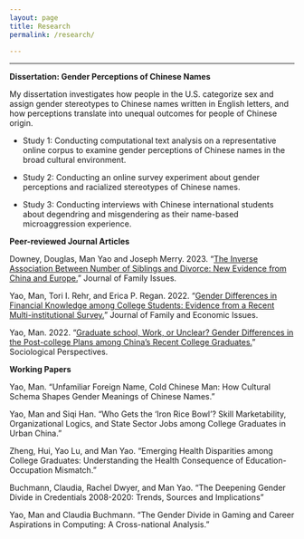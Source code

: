 ```yaml
---
layout: page
title: Research
permalink: /research/

---
```


---

**Dissertation: Gender Perceptions of Chinese Names**

My dissertation investigates how people in the U.S. categorize sex and assign gender stereotypes to Chinese names written in English letters, and how perceptions translate into unequal outcomes for people of Chinese origin.

* Study 1: Conducting computational text analysis on a representative online corpus to examine gender perceptions of Chinese names in the broad cultural environment.

* Study 2: Conducting an online survey experiment about gender perceptions and racialized stereotypes of Chinese names.

* Study 3: Conducting interviews with Chinese international students about degendring and misgendering as their name-based microaggression experience.


**Peer-reviewed Journal Articles**

Downey, Douglas, Man Yao and Joseph Merry. 2023. “[The Inverse Association Between Number of Siblings and Divorce: New Evidence from China and Europe.](https://journals.sagepub.com/doi/10.1177/0192513X231162977)” Journal of Family Issues.

Yao, Man, Tori I. Rehr, and Erica P. Regan. 2022. “[Gender Differences in Financial Knowledge among College Students: Evidence from a Recent Multi-institutional Survey.](https://doi.org/10.1007/s10834-022-09860-1)” Journal of Family and Economic Issues.

Yao, Man. 2022. “[Graduate school, Work, or Unclear? Gender Differences in the Post-college Plans among China’s Recent College Graduates.](https://doi.org/10.1177/07311214221124536)” Sociological Perspectives.

**Working Papers**

Yao, Man. “Unfamiliar Foreign Name, Cold Chinese Man: How Cultural Schema Shapes Gender Meanings of Chinese Names.”

Yao, Man and Siqi Han. “Who Gets the ‘Iron Rice Bowl’? Skill Marketability, Organizational Logics, and State Sector Jobs among College Graduates in Urban China.”

Zheng, Hui, Yao Lu, and Man Yao. “Emerging Health Disparities among College Graduates: Understanding the Health Consequence of Education-Occupation Mismatch.”

Buchmann, Claudia, Rachel Dwyer, and Man Yao. “The Deepening Gender Divide in Credentials 2008-2020: Trends, Sources and Implications”

Yao, Man and Claudia Buchmann. “The Gender Divide in Gaming and Career Aspirations in Computing: A Cross-national Analysis.”






